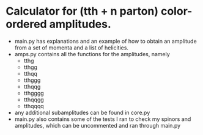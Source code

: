 # Calculator for (tth + n parton) color-ordered amplitudes.

- main.py has explanations and an example of how to obtain an amplitude from a set of momenta and a list of helicities.
- amps.py contains all the functions for the amplitudes, namely
  - tthg
  - tthgg
  - tthqq
  - tthggg
  - tthqqg
  - tthgggg
  - tthqqgg
  - tthqqqq
- any additional subamplitudes can be found in core.py
- main.py also contains some of the tests I ran to check my spinors and amplitudes, which can be uncommented and ran through main.py
